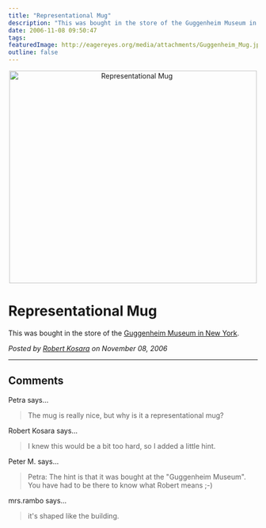 ```yaml
---
title: "Representational Mug"
description: "This was bought in the store of the Guggenheim Museum in New York."
date: 2006-11-08 09:50:47
tags: 
featuredImage: http://eagereyes.org/media/attachments/Guggenheim_Mug.jpg
outline: false
---
```


<p align="center"><img title="Representational Mug" src="https://media.eagereyes.org/media/attachments/Guggenheim_Mug.jpg" alt="Representational Mug" width="500" height="429" /></p>

# Representational Mug

This was bought in the store of the <a href="http://en.wikipedia.org/wiki/Solomon_R._Guggenheim_Museum">Guggenheim Museum in New York</a>.


_Posted by <a href="/about">Robert Kosara</a> on November 08, 2006_


<aside class="comments">

---
## Comments

Petra says…
>	The mug is really nice, but why is it a representational mug?

Robert Kosara says…
>	I knew this would be a bit too hard, so I added a little hint.

Peter M. says…
>	Petra: The hint is that it was bought at the "Guggenheim Museum". You have had to be there to know what Robert means ;-)

mrs.rambo says…
>	it's shaped like the building. 

</aside>

